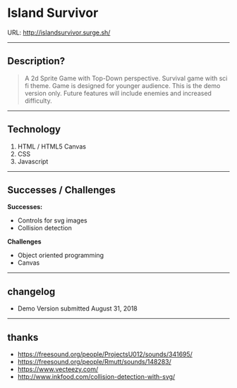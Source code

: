 # Island Survivor

URL: http://islandsurvivor.surge.sh/

----
## Description?

> A 2d Sprite Game with Top-Down perspective. Survival game with sci fi theme. Game is designed for younger audience. This is the demo version only. Future features will include enemies and increased difficulty. 

----
## Technology
1. HTML / HTML5 Canvas
2. CSS
3. Javascript

----
## Successes / Challenges 

**Successes:**

* Controls for svg images
* Collision detection


**Challenges**

* Object oriented programming
* Canvas


----
## changelog
* Demo Version submitted August 31, 2018

----
## thanks
* https://freesound.org/people/ProjectsU012/sounds/341695/
* https://freesound.org/people/Rmutt/sounds/148283/
* https://www.vecteezy.com/
* http://www.inkfood.com/collision-detection-with-svg/
